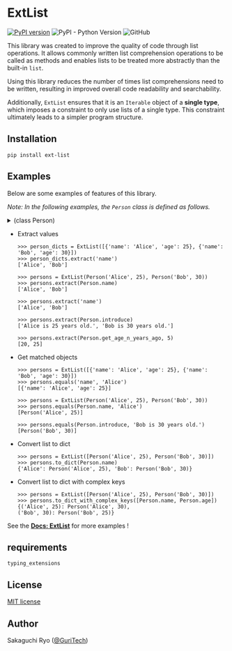 # ExtList
[![PyPI version](https://badge.fury.io/py/ext-list.svg)](https://badge.fury.io/py/ext-list)
![PyPI - Python Version](https://img.shields.io/pypi/pyversions/ext-list)
![GitHub](https://img.shields.io/github/license/sk-guritech/ext-list)

This library was created to improve the quality of code through list operations. It allows commonly written list comprehension operations to be called as methods and enables lists to be treated more abstractly than the built-in `list`.

Using this library reduces the number of times list comprehensions need to be written, resulting in improved overall code readability and searchability.

Additionally, `ExtList` ensures that it is an `Iterable` object of a **single type**, which imposes a constraint to only use lists of a single type. This constraint ultimately leads to a simpler program structure.


## Installation
```
pip install ext-list
```

## Examples
Below are some examples of features of this library.

_Note: In the following examples, the `Person` class is defined as follows._

<details>
    <summary>(class Person)</summary>

    >>> class Person:
    ...     def __init__(self, name, age):
    ...         self.__name = name
    ...         self.__age = age
    ...
    ...     def introduce(self):
    ...         return f'{self.name} is {self.age} years old.'
    ...
    ...     def get_age_n_years_ago(self, n: int) -> int:
    ...        return self.age - n
    ...
    ...     @property
    ...     def name(self):
    ...         return self.__name
    ...
    ...     @property
    ...     def age(self):
    ...         return self.__age
    ...
    ...     def __repr__(self):
    ...         return f'Person(\'{self.name}\', {self.age})'
    ...
</details>

- Extract values
    ```
    >>> person_dicts = ExtList([{'name': 'Alice', 'age': 25}, {'name': 'Bob', 'age': 30}])
    >>> person_dicts.extract('name')
    ['Alice', 'Bob']

    >>> persons = ExtList(Person('Alice', 25), Person('Bob', 30))
    >>> persons.extract(Person.name)
    ['Alice', 'Bob']

    >>> persons.extract('name')
    ['Alice', 'Bob']

    >>> persons.extract(Person.introduce)
    ['Alice is 25 years old.', 'Bob is 30 years old.']

    >>> persons.extract(Person.get_age_n_years_ago, 5)
    [20, 25]
    ```

- Get matched objects
    ```
    >>> persons = ExtList([{'name': 'Alice', 'age': 25}, {'name': 'Bob', 'age': 30}])
    >>> persons.equals('name', 'Alice')
    [{'name': 'Alice', 'age': 25}]

    >>> persons = ExtList(Person('Alice', 25), Person('Bob', 30))
    >>> persons.equals(Person.name, 'Alice')
    [Person('Alice', 25)]

    >>> persons.equals(Person.introduce, 'Bob is 30 years old.')
    [Person('Bob', 30)]
    ```

- Convert list to dict
    ```
    >>> persons = ExtList([Person('Alice', 25), Person('Bob', 30)])
    >>> persons.to_dict(Person.name)
    {'Alice': Person('Alice', 25), 'Bob': Person('Bob', 30)}
    ```

- Convert list to dict with complex keys
    ```
    >>> persons = ExtList([Person('Alice', 25), Person('Bob', 30)])
    >>> persons.to_dict_with_complex_keys([Person.name, Person.age])
    {('Alice', 25): Person('Alice', 30),
    ('Bob', 30): Person('Bob', 25)}
    ```

See the **[Docs: ExtList](https://sk-guritech.github.io/ext-list/)** for more examples !

## requirements
```
typing_extensions
```

## License
[MIT license](https://github.com/sk-guritech/ext-list/blob/master/LICENSE)

## Author
Sakaguchi Ryo ([@GuriTech](https://twitter.com/GuriTech))
